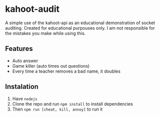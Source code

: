 # kahoot-audit

A simple use of the kahoot-api as an educational demonstration of socket auditing. Created for educational purpouses only. I am not responsible for the mistakes you make while using this.

## Features

* Auto answer
* Game killer (auto times out questions)
* Every time a teacher removes a bad name, it doubles



## Instalation

1. Have `nodejs`
2. Clone the repo and run `npm install` to install dependencies
3. Then `npm run [cheat, kill, annoy]` to run it

